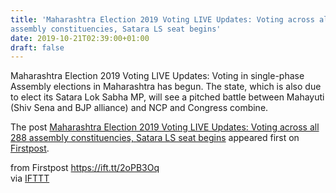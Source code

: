 ```yaml
---
title: 'Maharashtra Election 2019 Voting LIVE Updates: Voting across all 288
assembly constituencies, Satara LS seat begins'
date: 2019-10-21T02:39:00+01:00
draft: false
---
```


Maharashtra Election 2019 Voting LIVE Updates: Voting in single-phase Assembly elections in Maharashtra has begun. The state, which is also due to elect its Satara Lok Sabha MP, will see a pitched battle between Mahayuti (Shiv Sena and BJP alliance) and NCP and Congress combine.

The post [Maharashtra Election 2019 Voting LIVE Updates: Voting across all 288 assembly constituencies, Satara LS seat begins](http://www.firstpost.com/politics/httpswww-firstpost-compoliticsmaharashtra-election-2019-voting-live-updates-latest-news-today-election-commission-of-india-bjp-congress-shiv-sena-maha-assembly-vidhan-sabha-polls-chunav-7515641.html) appeared first on [Firstpost](http://www.firstpost.com).

  
  
from Firstpost https://ift.tt/2oPB3Oq  
via [IFTTT](https://ifttt.com/?ref=da&site=blogger)